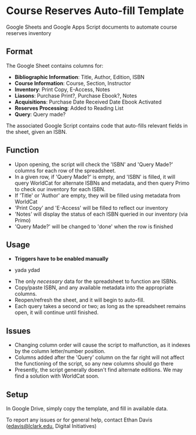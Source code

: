 # Course Reserves Auto-fill Template
Google Sheets and Google Apps Script documents to automate course reserves inventory


## Format
The Google Sheet contains columns for:
  * **Bibliographic Information**: Title, Author, Edition, ISBN
  * **Course Information**: Course, Section, Instructor
  * **Inventory**: Print Copy, E-Access, Notes
  * **Liasons**: Purchase Print?, Purchase Ebook?, Notes
  * **Acquisitions**: Purchase Date	Received Date	Ebook Activated
  * **Reserves Processing**: Added to Reading List
  * **Query**: Query made?

The associated Google Script contains code that auto-fills relevant fields in the sheet, given an ISBN.

## Function

* Upon opening, the script will check the 'ISBN' and 'Query Made?' columns for each row of the spreadsheet.
* In a given row, if 'Query Made?' is empty, and 'ISBN' is filled, it will query WorldCat for alternate ISBNs and metadata, and then query Primo to check our inventory for each ISBN.
* If 'Title' or 'Author' are empty, they will be filled using metadata from WorldCat
* 'Print Copy' and 'E-Access' will be filled to reflect our inventory
* 'Notes' will display the status of each ISBN queried in our inventory (via Primo)
* 'Query Made?' will be changed to 'done' when the row is finished


## Usage

* **Triggers have to be enabled manually**
- yada ydad

* The only *necessary* data for the spreadsheet to function are ISBNs.
* Copy/paste ISBN, and any available metadata into the appropriate columns.
* Reopen/refresh the sheet, and it will begin to auto-fill.
* Each query takes a second or two; as long as the spreadsheet remains open, it will continue until finished.

## Issues

* Changing column order will cause the script to malfunction, as it indexes by the column letter/number position.
* Columns added after the 'Query' column on the far right will not affect the functioning of the script, so any new columns should go there
* Presently, the script generally doesn't find alternate editions. We may find a solution with WorldCat soon.

## Setup

In Google Drive, simply copy the template, and fill in available data.


To report any issues or for general help, contact Ethan Davis (edavis@lclark.edu, Digital Initiatives)



